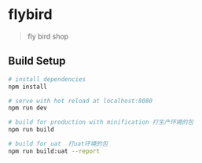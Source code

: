 # flybird

> fly bird shop

## Build Setup

``` bash
# install dependencies
npm install

# serve with hot reload at localhost:8080
npm run dev

# build for production with minification 打生产环境的包
npm run build

# build for uat  打uat环境的包
npm run build:uat --report
```
